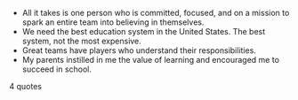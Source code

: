  - All it takes is one person who is committed, focused, and on a mission to spark an entire team into believing in themselves.
 - We need the best education system in the United States. The best system, not the most expensive.
 - Great teams have players who understand their responsibilities.
 - My parents instilled in me the value of learning and encouraged me to succeed in school.

4 quotes